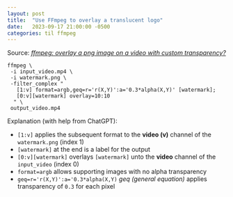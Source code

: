 ```yaml
---
layout: post
title:  "Use FFmpeg to overlay a translucent logo"
date:   2023-09-17 21:00:00 -0500
categories: til ffmpeg
---
```


Source: [*ffmpeg: overlay a png image on a video with custom transparency?*](https://stackoverflow.com/questions/38753739)

```shell
ffmpeg \
 -i input_video.mp4 \
 -i watermark.png \
 -filter_complex "
   [1:v] format=argb,geq=r='r(X,Y)':a='0.3*alpha(X,Y)' [watermark]; 
   [0:v][watermark] overlay=10:10
  " \
 output_video.mp4
```

Explanation (with help from ChatGPT):
* `[1:v]` applies the subsequent format to the **video (v)** channel of the `watermark.png` (index 1) 
* `[watermark]` at the end is a label for the output
* `[0:v][watermark]` overlays `[watermark]` unto the **video** channel of the `input_video` (index 0)
* `format=argb` allows supporting images with no alpha transparency
* `geq=r='r(X,Y)':a='0.3*alpha(X,Y)` *geq (general equation)* applies transparency of `0.3` for each pixel
